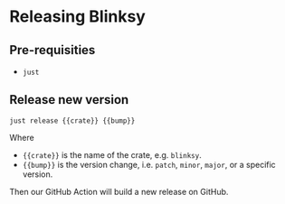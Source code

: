 # Releasing Blinksy

## Pre-requisities

- `just`

## Release new version

```shell
just release {{crate}} {{bump}}
```

Where

- `{{crate}}` is the name of the crate, e.g. `blinksy`.
- `{{bump}}` is the version change, i.e. `patch`, `minor`, `major`, or a specific version.

Then our GitHub Action will build a new release on GitHub.

